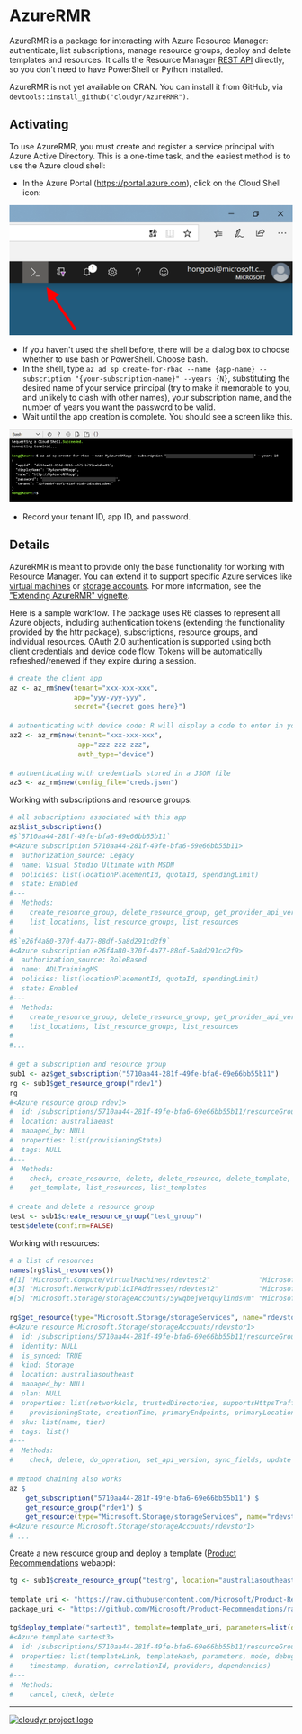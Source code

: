 # AzureRMR

AzureRMR is a package for interacting with Azure Resource Manager: authenticate, list subscriptions, manage resource groups, deploy and delete templates and resources. It calls the Resource Manager [REST API](https://docs.microsoft.com/en-us/rest/api/resources) directly, so you don't need to have PowerShell or Python installed.

AzureRMR is not yet available on CRAN. You can install it from GitHub, via `devtools::install_github("cloudyr/AzureRMR")`.

## Activating

To use AzureRMR, you must create and register a service principal with Azure Active Directory. This is a one-time task, and the easiest method is to use the Azure cloud shell:

- In the Azure Portal (https://portal.azure.com), click on the Cloud Shell icon:

![](static/cloudportal2.png)

- If you haven't used the shell before, there will be a dialog box to choose whether to use bash or PowerShell. Choose bash.
- In the shell, type `az ad sp create-for-rbac --name {app-name} --subscription "{your-subscription-name}" --years {N}`, substituting the desired name of your service principal (try to make it memorable to you, and unlikely to clash with other names), your subscription name, and the number of years you want the password to be valid.
- Wait until the app creation is complete. You should see a screen like this.

![](static/cloudshell.png)

- Record your tenant ID, app ID, and password.

## Details

AzureRMR is meant to provide only the base functionality for working with Resource Manager. You can extend it to support specific Azure services like [virtual machines](https://github.com/cloudyr/AzureVM) or [storage accounts](https://github.com/cloudyr/AzureStor). For more information, see the ["Extending AzureRMR" vignette](vignettes/extend.Rmd).

Here is a sample workflow. The package uses R6 classes to represent all Azure objects, including authentication tokens (extending the functionality provided by the httr package), subscriptions, resource groups, and individual resources. OAuth 2.0 authentication is supported using both client credentials and device code flow. Tokens will be automatically refreshed/renewed if they expire during a session.

```r
# create the client app
az <- az_rm$new(tenant="xxx-xxx-xxx",
                app="yyy-yyy-yyy",
                secret="{secret goes here}")

# authenticating with device code: R will display a code to enter in your browser
az2 <- az_rm$new(tenant="xxx-xxx-xxx",
                 app="zzz-zzz-zzz",
                 auth_type="device")

# authenticating with credentials stored in a JSON file
az3 <- az_rm$new(config_file="creds.json")
```

Working with subscriptions and resource groups:

```r
# all subscriptions associated with this app
az$list_subscriptions()
#$`5710aa44-281f-49fe-bfa6-69e66bb55b11`
#<Azure subscription 5710aa44-281f-49fe-bfa6-69e66bb55b11>
#  authorization_source: Legacy
#  name: Visual Studio Ultimate with MSDN
#  policies: list(locationPlacementId, quotaId, spendingLimit)
#  state: Enabled
#---
#  Methods:
#    create_resource_group, delete_resource_group, get_provider_api_version, get_resource_group,
#    list_locations, list_resource_groups, list_resources
#
#$`e26f4a80-370f-4a77-88df-5a8d291cd2f9`
#<Azure subscription e26f4a80-370f-4a77-88df-5a8d291cd2f9>
#  authorization_source: RoleBased
#  name: ADLTrainingMS
#  policies: list(locationPlacementId, quotaId, spendingLimit)
#  state: Enabled
#---
#  Methods:
#    create_resource_group, delete_resource_group, get_provider_api_version, get_resource_group,
#    list_locations, list_resource_groups, list_resources
#
#...

# get a subscription and resource group
sub1 <- az$get_subscription("5710aa44-281f-49fe-bfa6-69e66bb55b11")
rg <- sub1$get_resource_group("rdev1")
rg
#<Azure resource group rdev1>
#  id: /subscriptions/5710aa44-281f-49fe-bfa6-69e66bb55b11/resourceGroups/rdev1
#  location: australiaeast
#  managed_by: NULL
#  properties: list(provisioningState)
#  tags: NULL
#---
#  Methods:
#    check, create_resource, delete, delete_resource, delete_template, deploy_template, get_resource,
#    get_template, list_resources, list_templates

# create and delete a resource group
test <- sub1$create_resource_group("test_group")
test$delete(confirm=FALSE)
```

Working with resources:

```r
# a list of resources
names(rg$list_resources())
#[1] "Microsoft.Compute/virtualMachines/rdevtest2"            "Microsoft.Network/networkInterfaces/rdevtest2"         
#[3] "Microsoft.Network/publicIPAddresses/rdevtest2"          "Microsoft.Network/virtualNetworks/rdevtest2"           
#[5] "Microsoft.Storage/storageAccounts/5ywqbejwetquylindsvm" "Microsoft.Storage/storageAccounts/rdevstor1"

rg$get_resource(type="Microsoft.Storage/storageServices", name="rdevstor1")
#<Azure resource Microsoft.Storage/storageAccounts/rdevstor1>
#  id: /subscriptions/5710aa44-281f-49fe-bfa6-69e66bb55b11/resourceGroups/rdev1/providers/Microsoft.Sto ...
#  identity: NULL
#  is_synced: TRUE
#  kind: Storage
#  location: australiasoutheast
#  managed_by: NULL
#  plan: NULL
#  properties: list(networkAcls, trustedDirectories, supportsHttpsTrafficOnly, encryption,
#    provisioningState, creationTime, primaryEndpoints, primaryLocation, statusOfPrimary)
#  sku: list(name, tier)
#  tags: list()
#---
#  Methods:
#    check, delete, do_operation, set_api_version, sync_fields, update

# method chaining also works
az $
    get_subscription("5710aa44-281f-49fe-bfa6-69e66bb55b11") $
    get_resource_group("rdev1") $
    get_resource(type="Microsoft.Storage/storageServices", name="rdevstor1")
#<Azure resource Microsoft.Storage/storageAccounts/rdevstor1>
# ...
```

Create a new resource group and deploy a template ([Product Recommendations](https://github.com/Microsoft/Product-Recommendations) webapp):

```r
tg <- sub1$create_resource_group("testrg", location="australiasoutheast")

template_uri <- "https://raw.githubusercontent.com/Microsoft/Product-Recommendations/master/saw/recommendationswebapp/core/arm/resources.json"
package_uri <- "https://github.com/Microsoft/Product-Recommendations/raw/master/saw/recommendationswebapp/assets/Recommendations.WebApp.zip"

tg$deploy_template("sartest3", template=template_uri, parameters=list(deployPackageUri=package_uri))
#<Azure template sartest3>
#  id: /subscriptions/5710aa44-281f-49fe-bfa6-69e66bb55b11/resourceGroups/testrg/providers/Microsoft.Resour ...
#  properties: list(templateLink, templateHash, parameters, mode, debugSetting, provisioningState,
#    timestamp, duration, correlationId, providers, dependencies)
#---
#  Methods:
#    cancel, check, delete
```

---
[![cloudyr project logo](https://i.imgur.com/JHS98Y7.png)](https://github.com/cloudyr)
